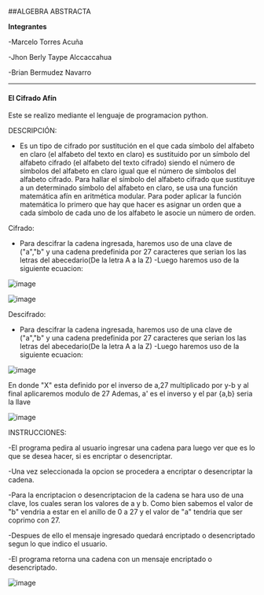 ##ALGEBRA ABSTRACTA

**Integrantes**

-Marcelo Torres Acuña

-Jhon Berly Taype Alccaccahua 

-Brian Bermudez Navarro

------------

#### **El Cifrado Afín**


 Este se realizo mediante el lenguaje de programacion python.  
  
 
 DESCRIPCIÓN:
 
- Es un tipo de cifrado por sustitución en el que cada símbolo del alfabeto en claro (el alfabeto del texto en claro) es sustituido por un símbolo 
del alfabeto cifrado (el alfabeto del texto cifrado) siendo el número de símbolos del alfabeto en claro igual que el número de símbolos del alfabeto cifrado. 
Para hallar el símbolo del alfabeto cifrado que sustituye a un determinado símbolo del alfabeto en claro, se usa una función matemática afín en aritmética modular. 
Para poder aplicar la función matemática lo primero que hay que hacer es asignar un orden que a cada símbolo de cada uno de los alfabeto le asocie un número de orden.


Cifrado:

- Para descifrar la cadena ingresada, haremos uso de una clave de ("a","b" y una cadena predefinida por 27 caracteres que serian los las letras del abecedario(De la
 letra A a la Z)
-Luego haremos uso de la siguiente ecuacion:

![image](https://user-images.githubusercontent.com/90937895/165886369-fed73f15-176d-4cdc-bd39-1259ffb90cd3.png)

![image](https://user-images.githubusercontent.com/90937895/165884683-969ec4b6-d7d7-479a-ae1c-872790fb9cc1.png)


Descifrado:
- Para descifrar la cadena ingresada, haremos uso de una clave de ("a","b" y una cadena predefinida por 27 caracteres que serian los las letras del abecedario(De la
 letra A a la Z)
-Luego haremos uso de la siguiente ecuacion:

![image](https://user-images.githubusercontent.com/90937895/165885818-21ae22ec-ac84-43e3-80ee-04d72ca756cb.png)

 En donde "X" esta definido por el inverso de a,27 multiplicado por y-b y al final aplicaremos modulo de 27
 Ademas, a' es el inverso y el par {a,b} seria la llave


![image](https://user-images.githubusercontent.com/90937895/165884737-9c9b97d4-d51f-4d1c-8cbd-aca64f042803.png)

 
INSTRUCCIONES:

-El programa pedira al usuario ingresar una cadena para luego ver que es lo que se desea hacer, si es encriptar o desencriptar.

-Una vez seleccionada la opcion se procedera a encriptar o desencriptar la cadena.

-Para la encriptacion o desencriptacion de la cadena se hara uso de una clave, los cuales seran los valores de a y b. Como bien sabemos el valor de "b" vendria a estar
en el anillo de 0 a 27 y el valor de "a" tendria que ser coprimo con 27.

-Despues de ello el mensaje ingresado quedará encriptado o desencriptado segun lo que indico el usuario.

-El programa retorna una cadena con un mensaje encriptado o desencriptado.
 
 
![image](https://user-images.githubusercontent.com/101947482/162352821-c8164f0f-0cc6-4253-9516-79360b465d9d.png)


